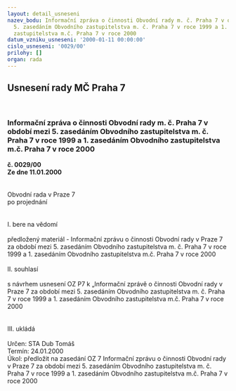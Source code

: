 ```yaml
---
layout: detail_usneseni
nazev_bodu: Informační zpráva o činnosti Obvodní rady m. č. Praha 7 v období mezi
  5. zasedáním Obvodního zastupitelstva m. č. Praha 7 v roce 1999 a 1. zasedáním Obvodního
  zastupitelstva m.č. Praha 7 v roce 2000
datum_vzniku_usneseni: '2000-01-11 00:00:00'
cislo_usneseni: '0029/00'
prilohy: []
organ: rada
---
```

<div id="ucUsn_pList" class="usn">
	<span><h2>Usnesení rady MČ Praha 7 </h2>
<br></span><div class="standBody">
<span><h3>Informační zpráva o činnosti Obvodní rady m. č. Praha 7 v období mezi 5. zasedáním Obvodního zastupitelstva m. č. Praha 7 v roce 1999 a 1. zasedáním Obvodního zastupitelstva m.č. Praha 7 v roce 2000</h3></span><div class="center">
		<strong>č. 0029/00</strong><br>
	</div>
<div class="center">
		<strong>Ze dne 11.01.2000</strong><br><br>
	</div>
<br>Obvodní rada v Praze 7<br>po projednání<br><br><br>I.	bere na vědomí<br><br> předložený materiál - Informační zprávu o činnosti Obvodní rady v Praze 7 za období mezi 5. zasedáním Obvodního zastupitelstva m. č. Praha 7 v roce 1999 a 1. zasedáním Obvodního zastupitelstva m.č. Praha 7 v roce 2000<br><br>II.	souhlasí <br><br>s návrhem usnesení OZ P7 k „Informační zprávě o činnosti Obvodní rady v Praze 7 za období mezi 5. zasedáním Obvodního zastupitelstva m. č. Praha 7 v roce 1999 a 1. zasedáním Obvodního zastupitelstva m.č. Praha 7 v roce 2000<br><br><br>III.	ukládá <br><br> Určen:	     	STA Dub Tomáš<br>Termín: 24.01.2000<br>Úkol:	předložit na zasedání OZ 7 Informační zprávu o činnosti Obvodní rady v Praze 7 za období mezi 5. zasedáním Obvodního zastupitelstva m. č. Praha 7 v roce 1999 a 1. zasedáním Obvodního zastupitelstva m.č. Praha 7 v roce 2000<br>
</div>
</div>